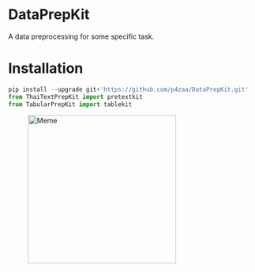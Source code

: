 # DataPrepKit
A data preprocessing for some specific task.

# Installation
```python
pip install --upgrade git+'https://github.com/p4zaa/DataPrepKit.git'
from ThaiTextPrepKit import pretextkit
from TabularPrepKit import tablekit
```

<figure>
  <img src="https://i.imgflip.com/7km1oe.jpg" alt="Meme" width="300">
</figure>
